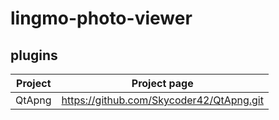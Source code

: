 # lingmo-photo-viewer

## plugins

 Project	| Project page
------------|--------------
 QtApng		| https://github.com/Skycoder42/QtApng.git


